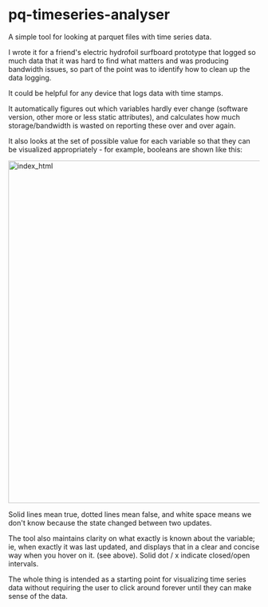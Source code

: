 # pq-timeseries-analyser

A simple tool for looking at parquet files with time series data. 

I wrote it for a friend's electric hydrofoil surfboard prototype that logged so much data that it was hard to find what matters and was producing bandwidth issues, so part of the point was to identify how to clean up the data logging. 

It could be helpful for any device that logs data with time stamps. 

It automatically figures out which variables hardly ever change (software version, other more or less static attributes), and calculates how much storage/bandwidth is wasted on reporting these over and over again. 

It also looks at the set of possible value for each variable so that they can be visualized appropriately - for example, booleans are shown like this:

<img width="687" alt="index_html" src="https://user-images.githubusercontent.com/84516/206877437-167b02dc-a5f4-42b8-9d91-3630cbf4530e.png">

Solid lines mean true, dotted lines mean false, and white space means we don't know because the state changed between two updates. 

The tool also maintains clarity on what exactly is known about the variable; ie, when exactly it was last updated, and displays that in a clear and concise way when you hover on it. (see above). Solid dot / x indicate closed/open intervals. 

The whole thing is intended as a starting point for visualizing time series data without requiring the user to click around forever until they can make sense of the data. 
